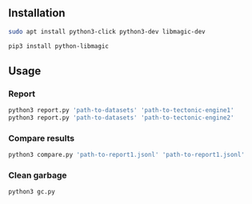 ## Installation

```bash
sudo apt install python3-click python3-dev libmagic-dev

pip3 install python-libmagic
```

## Usage

### Report

```bash
python3 report.py 'path-to-datasets' 'path-to-tectonic-engine1'
python3 report.py 'path-to-datasets' 'path-to-tectonic-engine2'
```

### Compare results

```bash
python3 compare.py 'path-to-report1.jsonl' 'path-to-report1.jsonl'
```

### Clean garbage

```bash
python3 gc.py
```
